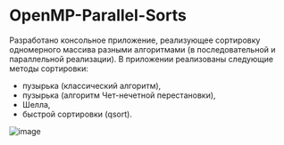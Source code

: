# OpenMP-Parallel-Sorts
Разработано консольное приложение, реализующее сортировку одномерного массива разными алгоритмами (в последовательной 
и параллельной реализации). В приложении реализованы следующие методы сортировки: 
- пузырька (классический алгоритм),
- пузырька (алгоритм Чет-нечетной перестановки),
- Шелла,
- быстрой сортировки (qsort).

![image](https://user-images.githubusercontent.com/76547066/205090343-5b5bfb60-a3fc-4250-80c9-66ce4f677569.png)


